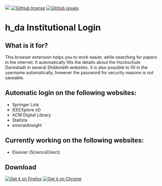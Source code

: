 <img src="https://img.shields.io/github/release/phrogg/h_da-institutional-Login.svg?logo=github" />   [![GitHub license](https://img.shields.io/github/license/phrogg/Statista4Students.svg)](https://github.com/phrogg/h_da-institutional-Login/blob/master/LICENSE)   [![GitHub issues](https://img.shields.io/github/issues/phrogg/h_da-institutional-Login.svg)](https://GitHub.com/phrogg/h_da-institutional-Login/issues/)


# h_da Institutional Login

## What is it for?
This browser extension helps you to work easier, while searching for papers in the internet. It automatically fills the details about the Hochschule Darmstadt in several Shibboleth websites. It is also possible to fill in the username automatically, however the password for security reasons is not saveable.

## Automatic login on the following websites:
- Springer Link
- IEEEXplore xD
- ACM Digital Library
- Statista
- emeraldinsight

## Currently working on the following websites:
- Elsevier (ScienceDirect)

## Download
<a href="https://github.com/phrogg/h_da-institutional-Login/releases" target="_BLANK"><img src="https://www.iconfinder.com/icons/4490617/download/png/128" alt="Get it on Firefox"/></a>
<a href="https://chrome.google.com/webstore/detail/hda-institutional-login/dhgnbcfiilddcjgbkhmkcbcofdkmanif" target="_BLANK"><img src="https://www.iconfinder.com/icons/4490610/download/png/128" alt="Get it on Chrome"/></a>
